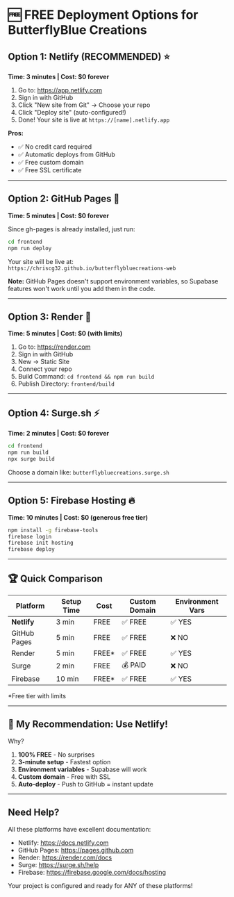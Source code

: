 # 🆓 FREE Deployment Options for ButterflyBlue Creations

## Option 1: Netlify (RECOMMENDED) ⭐
**Time: 3 minutes | Cost: $0 forever**

1. Go to: https://app.netlify.com
2. Sign in with GitHub
3. Click "New site from Git" → Choose your repo
4. Click "Deploy site" (auto-configured!)
5. Done! Your site is live at `https://[name].netlify.app`

**Pros:** 
- ✅ No credit card required
- ✅ Automatic deploys from GitHub
- ✅ Free custom domain
- ✅ Free SSL certificate

---

## Option 2: GitHub Pages 🐙
**Time: 5 minutes | Cost: $0 forever**

Since gh-pages is already installed, just run:
```bash
cd frontend
npm run deploy
```

Your site will be live at:
`https://chriscg32.github.io/butterflybluecreations-web`

**Note:** GitHub Pages doesn't support environment variables, so Supabase features won't work until you add them in the code.

---

## Option 3: Render 🚀
**Time: 5 minutes | Cost: $0 (with limits)**

1. Go to: https://render.com
2. Sign in with GitHub
3. New → Static Site
4. Connect your repo
5. Build Command: `cd frontend && npm run build`
6. Publish Directory: `frontend/build`

---

## Option 4: Surge.sh ⚡
**Time: 2 minutes | Cost: $0 forever**

```bash
cd frontend
npm run build
npx surge build
```

Choose a domain like: `butterflybluecreations.surge.sh`

---

## Option 5: Firebase Hosting 🔥
**Time: 10 minutes | Cost: $0 (generous free tier)**

```bash
npm install -g firebase-tools
firebase login
firebase init hosting
firebase deploy
```

---

## 🏆 Quick Comparison

| Platform | Setup Time | Cost | Custom Domain | Environment Vars |
|----------|------------|------|---------------|------------------|
| **Netlify** | 3 min | FREE | ✅ FREE | ✅ YES |
| GitHub Pages | 5 min | FREE | ✅ FREE | ❌ NO |
| Render | 5 min | FREE* | ✅ FREE | ✅ YES |
| Surge | 2 min | FREE | 💰 PAID | ❌ NO |
| Firebase | 10 min | FREE* | ✅ FREE | ✅ YES |

*Free tier with limits

---

## 🎯 My Recommendation: Use Netlify!

Why?
1. **100% FREE** - No surprises
2. **3-minute setup** - Fastest option
3. **Environment variables** - Supabase will work
4. **Custom domain** - Free with SSL
5. **Auto-deploy** - Push to GitHub = instant update

---

## Need Help?

All these platforms have excellent documentation:
- Netlify: https://docs.netlify.com
- GitHub Pages: https://pages.github.com
- Render: https://render.com/docs
- Surge: https://surge.sh/help
- Firebase: https://firebase.google.com/docs/hosting

Your project is configured and ready for ANY of these platforms!